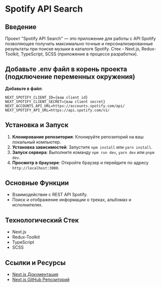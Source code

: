 # Spotify API Search

## Введение
Проект "Spotify API Search" — это приложение для работы с API Spotify позволяющее получить максимально точные и персонализированные результаты при поиске музыки в каталоге Spotify. Стек - Next.js, Redux-Toolkit, TypeScript, SCSS (приложение в процессе разработки).

## Добавьте .env файл в корень проекта (подключение переменных окружения)
**Добавьте в файл**: 
```
NEXT_SPOTIFY_CLIENT_ID={ваш client id}
NEXT_SPOTIFY_CLIENT_SECRET={ваш client secret}
NEXT_ACCOUNTS_API_URL=https://accounts.spotify.com/api/
NEXT_SPOTIFY_API_URL=https://api.spotify.com/v1/
```

## Установка и Запуск
1. **Клонирование репозитория**: Клонируйте репозиторий на ваш локальный компьютер.
2. **Установка зависимостей**: Запустите `npm install` или `yarn install`.
3. **Запуск сервера**: Выполните команду `npm run dev`, `yarn dev` или `pnpm dev`.
4. **Просмотр в браузере**: Откройте браузер и перейдите по адресу `http://localhost:3000`.

## Основные Функции
- Взаимодействие с REST API Spotify.
- Поиск и отображение информации о треках, альбомах и исполнителях.

## Технологический Стек
- Next.js
- Redux-Toolkit
- TypeScript
- SCSS

## Ссылки и Ресурсы
- [Next.js Документация](https://nextjs.org/docs)
- [Next.js GitHub Репозиторий](https://github.com/vercel/next.js/)
